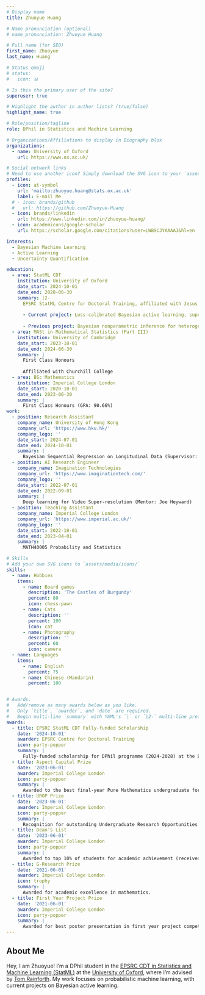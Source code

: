 ```yaml
---
# Display name
title: Zhuoyue Huang

# Name pronunciation (optional)
# name_pronunciation: Zhuoyue Huang

# Full name (for SEO)
first_name: Zhuoyue
last_name: Huang

# Status emoji
# status:
#   icon: 📊

# Is this the primary user of the site?
superuser: true

# Highlight the author in author lists? (true/false)
highlight_name: true

# Role/position/tagline
role: DPhil in Statistics and Machine Learning

# Organizations/Affiliations to display in Biography blox
organizations:
  - name: University of Oxford
    url: https://www.ox.ac.uk/

# Social network links
# Need to use another icon? Simply download the SVG icon to your `assets/media/icons/` folder.
profiles:
  - icon: at-symbol
    url: 'mailto:zhuoyue.huang@stats.ox.ac.uk'
    label: E-mail Me
  # - icon: brands/github
  #   url: https://github.com/Zhuoyue-Huang
  - icon: brands/linkedin
    url: https://www.linkedin.com/in/zhuoyue-huang/
  - icon: academicons/google-scholar
    url: https://scholar.google.com/citations?user=LWB9CJYAAAAJ&hl=en

interests:
  - Bayesian Machine Learning
  - Active Learning
  - Uncertainty Quantification

education:
  - area: StatML CDT
    institution: University of Oxford
    date_start: 2024-10-01
    date_end: 2028-06-30
    summary: |2-
      EPSRC StatML Centre for Doctoral Training, affiliated with Jesus College
      
      - Current project: Loss-calibrated Bayesian active learning, supervised by Dr. Tom Rainforth.
      
      - Previous project: Bayesian nonparametric inference for heterogeneous treatment effects, supervised by Prof. Judith Rousseau and Dr. Kolyan Ray.
  - area: MASt in Mathematical Statistics (Part III)
    institution: University of Cambridge
    date_start: 2023-10-01
    date_end: 2024-06-30
    summary: |
      First Class Honours
      
      Affiliated with Churchill College
  - area: BSc Mathematics
    institution: Imperial College London
    date_start: 2020-10-01
    date_end: 2023-06-30
    summary: |
      First Class Honours (GPA: 90.66%)
work:
  - position: Research Assistant
    company_name: University of Hong Kong
    company_url: 'https://www.hku.hk/'
    company_logo: ''
    date_start: 2024-07-01
    date_end: 2024-10-01
    summary: |
      Bayesian Sequential Regression on Longitudinal Data (Supervisor: Dr Edwin Fong)
  - position: AI Research Engineer
    company_name: Imagination Technologies
    company_url: 'https://www.imaginationtech.com/'
    company_logo: ''
    date_start: 2022-07-01
    date_end: 2022-09-01
    summary: |
      Deep learning for Video Super-resolution (Mentor: Joe Heyward)
  - position: Teaching Assistant
    company_name: Imperial College London
    company_url: 'https://www.imperial.ac.uk/'
    company_logo: ''
    date_start: 2022-10-01
    date_end: 2023-04-01
    summary: |
      MATH40005 Probability and Statistics

# Skills
# Add your own SVG icons to `assets/media/icons/`
skills:
  - name: Hobbies
    items:
      - name: Board games
        description: 'The Castles of Burgundy'
        percent: 80
        icon: chess-pawn
      - name: Cats
        description: ''
        percent: 100
        icon: cat
      - name: Photography
        description: ''
        percent: 60
        icon: camera
  - name: Languages
    items:
      - name: English
        percent: 75
      - name: Chinese (Mandarin)
        percent: 100


# Awards.
#   Add/remove as many awards below as you like.
#   Only `title`, `awarder`, and `date` are required.
#   Begin multi-line `summary` with YAML's `|` or `|2-` multi-line prefix and indent 2 spaces below.
awards:
  - title: EPSRC StatML CDT Fully-funded Scholarship
    date: '2024-10-01'
    awarder: EPSRC Centre for Doctoral Training
    icon: party-popper
    summary: |
      Fully-funded scholarship for DPhil programme (2024-2028) at the EPSRC Centre for Doctoral Training in Statistical Machine Learning at University of Oxford.
  - title: Aspect Capital Prize
    date: '2023-06-01'
    awarder: Imperial College London
    icon: party-popper
    summary: |
      Awarded to the best final-year Pure Mathematics undergraduate for academic excellence.
  - title: UROP Prize
    date: '2023-06-01'
    awarder: Imperial College London
    icon: party-popper
    summary: |
      Recognition for outstanding Undergraduate Research Opportunities Programme project on Signature Inversion via Orthogonal Polynomials.
  - title: Dean's List
    date: '2023-06-01'
    awarder: Imperial College London
    icon: party-popper
    summary: |
      Awarded to top 10% of students for academic achievement (received in 2021, 2022, and 2023).
  - title: G-Research Prize
    date: '2021-06-01'
    awarder: Imperial College London
    icon: trophy
    summary: |
      Awarded for academic excellence in mathematics.
  - title: First Year Project Prize
    date: '2021-06-01'
    awarder: Imperial College London
    icon: party-popper
    summary: |
      Awarded for best poster presentation in first year project competition.
---
```


## About Me

Hey, I am Zhuoyue! I’m a DPhil student in the [EPSRC CDT in Statistics and Machine Learning (StatML)](https://statml.io) at the [University of Oxford](https://www.ox.ac.uk/), where I’m advised by [Tom Rainforth](https://www.robots.ox.ac.uk/~twgr/). My work focuses on probabilistic machine learning, with current projects on Bayesian active learning.

